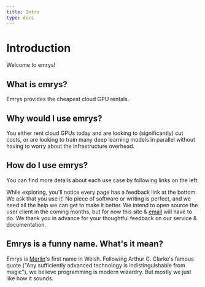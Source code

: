 ```yaml
---
title: Intro
type: docs
---
```


# Introduction

Welcome to emrys!

## What is emrys?
Emrys provides the cheapest cloud GPU rentals.


## Why would I use emrys?
You either rent cloud GPUs today and are looking to (significantly) cut costs, or are looking to train many deep learning models in parallel without having to worry about the infrastructure overhead.


## How do I use emrys?
You can find more details about each use case by following links on the left.

While exploring, you'll notice every page has a feedback link at the bottom.
We ask that you use it!
No piece of software or writing is perfect, and we need all the help we can get to make it better.
We intend to open source the user client in the coming months, but for now this site & [email](mailto:support@emrys.io) will have to do.
We thank you in advance for your thoughtful feedback on our service & documentation.

## Emrys is a funny name. What's it mean?
Emrys is <a target="_blank" href="https://en.wikipedia.org/wiki/Merlin">Merlin</a>'s first name in Welsh.
Following Arthur C. Clarke's famous quote ("Any sufficiently advanced technology is indistinguishable from magic"), we believe programming is modern wizardry.
But mostly we just like how it sounds.
